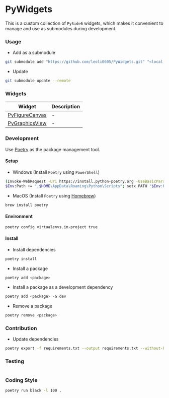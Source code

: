 # PyWidgets

This is a custom collection of `PySide6` widgets, which makes it convenient to manage and use as submodules during development.

### Usage

- Add as a submodule

```bash
git submodule add "https://github.com/leoli0605/PyWidgets.git" "<local path>"
```

- Update

```bash
git submodule update --remote
```

### Widgets

| Widget                                                           | Description |
| ---------------------------------------------------------------- | ----------- |
| [PyFigureCanvas](./widgets/py_figure_canvas/py_figure_canvas.py) | -           |
| [PyGraphicsView](./widgets/py_graphics_view/py_graphics_view.py) | -           |

### Development

Use [Poetry](https://python-poetry.org/) as the package management tool.

#### Setup

- Windows (Install `Poetry` using `PowerShell`)

```bash
(Invoke-WebRequest -Uri https://install.python-poetry.org -UseBasicParsing).Content | python -
$Env:Path += ";$HOME\AppData\Roaming\Python\Scripts"; setx PATH "$Env:Path"
```

- MacOS (Install `Poetry` using [Homebrew](https://brew.sh/))

```bash
brew install poetry
```

#### Environment

```bash
poetry config virtualenvs.in-project true
```

#### Install

- Install dependencies

```bash
poetry install
```

- Install a package

```bash
poetry add <package>
```

- Install a package as a development dependency

```bash
poetry add <package> -G dev
```

- Remove a package

```bash
poetry remove <package>
```

### Contribution

- Update dependencies

```bash
poetry export -f requirements.txt --output requirements.txt --without-hashes
```

### Testing

```bash

```

### Coding Style

```bash
poetry run black -l 100 .
```
